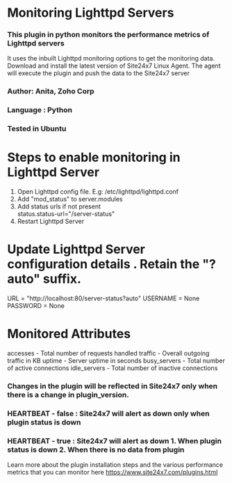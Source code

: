 # Monitoring Lighttpd Servers

### This plugin in python monitors the performance metrics of Lighttpd servers


It uses the inbuilt Lighttpd monitoring options to get the monitoring data.
Download and install the latest version of Site24x7 Linux Agent. The agent will execute the plugin and push the data to the Site24x7 server

### Author: Anita, Zoho Corp
### Language : Python
### Tested in Ubuntu

# Steps to enable monitoring in Lighttpd Server 

1. Open Lighttpd config file.  E.g: /etc/lighttpd/lighttpd.conf
2. Add "mod_status" to server.modules
3. Add status urls if not present  
		status.status-url="/server-status"
4. Restart Lighttpd Server

# Update Lighttpd Server configuration details . Retain the "?auto" suffix.
URL = "http://localhost:80/server-status?auto"
USERNAME = None
PASSWORD = None

# Monitored Attributes
accesses 	 - Total number of requests handled 
traffic 	 - Overall outgoing traffic in KB
uptime 		 - Server uptime in seconds
busy_servers - Total number of active connections
idle_servers - Total number of inactive connections


### Changes in the plugin will be reflected in Site24x7 only when there is a change in plugin_version.

### HEARTBEAT - false : Site24x7 will alert as down only when plugin status is down
### HEARTBEAT - true  : Site24x7 will alert as down 1. When plugin status is down 2. When there is no data from plugin



Learn more about the plugin installation steps and the various performance metrics that you can monitor here
https://www.site24x7.com/plugins.html
